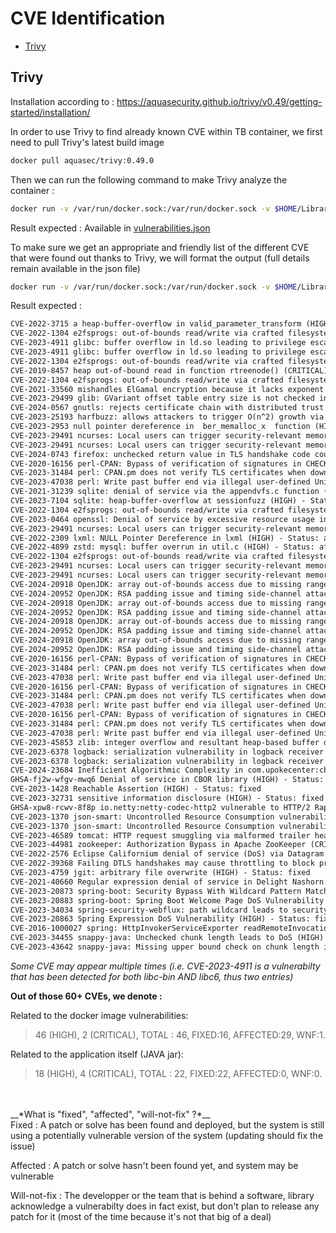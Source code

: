 # CVE Identification

- [Trivy](#trivy)


## Trivy

Installation according to :
https://aquasecurity.github.io/trivy/v0.49/getting-started/installation/

In order to use Trivy to find already known CVE within TB container, we first need to pull Trivy's latest build image

```bash
docker pull aquasec/trivy:0.49.0 
```

Then we can run the following command to make Trivy analyze the container :

```bash
docker run -v /var/run/docker.sock:/var/run/docker.sock -v $HOME/Library/Caches:/root/.cache/ aquasec/trivy:0.49.0 image thingsboard/tb-postgres --format json > rapport_vulnerabilites.json
```

Result expected : Available in [vulnerabilities.json](https://github.com/fabienzx/tb/blob/main/cve/vulnerabilities.json)

To make sure we get an appropriate and friendly list of the different CVE that were found out thanks to Trivy, we will format the output (full details remain available in the json file) 

```bash
docker run -v /var/run/docker.sock:/var/run/docker.sock -v $HOME/Library/Caches:/root/.cache/ aquasec/trivy:0.49.0 image --severity HIGH,CRITICAL thingsboard/tb-postgres --format json | jq -r '.Results[].Vulnerabilities[] | "\(.VulnerabilityID) \(.Title) (\(.Severity)) - Status: \(.Status)"' > cve-format.json
```

Result expected :

```txt
CVE-2022-3715 a heap-buffer-overflow in valid_parameter_transform (HIGH) - Status: affected
CVE-2022-1304 e2fsprogs: out-of-bounds read/write via crafted filesystem (HIGH) - Status: affected
CVE-2023-4911 glibc: buffer overflow in ld.so leading to privilege escalation (HIGH) - Status: fixed
CVE-2023-4911 glibc: buffer overflow in ld.so leading to privilege escalation (HIGH) - Status: fixed
CVE-2022-1304 e2fsprogs: out-of-bounds read/write via crafted filesystem (HIGH) - Status: affected
CVE-2019-8457 heap out-of-bound read in function rtreenode() (CRITICAL) - Status: affected
CVE-2022-1304 e2fsprogs: out-of-bounds read/write via crafted filesystem (HIGH) - Status: affected
CVE-2021-33560 mishandles ElGamal encryption because it lacks exponent blinding to address a side-channel attack against mpi_powm (HIGH) - Status: affected
CVE-2023-29499 glib: GVariant offset table entry size is not checked in is_normal() (HIGH) - Status: affected
CVE-2024-0567 gnutls: rejects certificate chain with distributed trust (HIGH) - Status: affected
CVE-2023-25193 harfbuzz: allows attackers to trigger O(n^2) growth via consecutive marks (HIGH) - Status: affected
CVE-2023-2953 null pointer dereference in  ber_memalloc_x  function (HIGH) - Status: affected
CVE-2023-29491 ncurses: Local users can trigger security-relevant memory corruption via malformed data (HIGH) - Status: fixed
CVE-2023-29491 ncurses: Local users can trigger security-relevant memory corruption via malformed data (HIGH) - Status: fixed
CVE-2024-0743 firefox: unchecked return value in TLS handshake code could have caused a potentially exploitable crash (HIGH) - Status: affected
CVE-2020-16156 perl-CPAN: Bypass of verification of signatures in CHECKSUMS files (HIGH) - Status: affected
CVE-2023-31484 perl: CPAN.pm does not verify TLS certificates when downloading distributions over HTTPS (HIGH) - Status: affected
CVE-2023-47038 perl: Write past buffer end via illegal user-defined Unicode property (HIGH) - Status: affected
CVE-2021-31239 sqlite: denial of service via the appendvfs.c function (HIGH) - Status: affected
CVE-2023-7104 sqlite: heap-buffer-overflow at sessionfuzz (HIGH) - Status: affected
CVE-2022-1304 e2fsprogs: out-of-bounds read/write via crafted filesystem (HIGH) - Status: affected
CVE-2023-0464 openssl: Denial of service by excessive resource usage in verifying X509 policy constraints (HIGH) - Status: fixed
CVE-2023-29491 ncurses: Local users can trigger security-relevant memory corruption via malformed data (HIGH) - Status: fixed
CVE-2022-2309 lxml: NULL Pointer Dereference in lxml (HIGH) - Status: affected
CVE-2022-4899 zstd: mysql: buffer overrun in util.c (HIGH) - Status: affected
CVE-2022-1304 e2fsprogs: out-of-bounds read/write via crafted filesystem (HIGH) - Status: affected
CVE-2023-29491 ncurses: Local users can trigger security-relevant memory corruption via malformed data (HIGH) - Status: fixed
CVE-2023-29491 ncurses: Local users can trigger security-relevant memory corruption via malformed data (HIGH) - Status: fixed
CVE-2024-20918 OpenJDK: array out-of-bounds access due to missing range check in C1 compiler (8314468) (HIGH) - Status: fixed
CVE-2024-20952 OpenJDK: RSA padding issue and timing side-channel attack against TLS (8317547) (HIGH) - Status: fixed
CVE-2024-20918 OpenJDK: array out-of-bounds access due to missing range check in C1 compiler (8314468) (HIGH) - Status: fixed
CVE-2024-20952 OpenJDK: RSA padding issue and timing side-channel attack against TLS (8317547) (HIGH) - Status: fixed
CVE-2024-20918 OpenJDK: array out-of-bounds access due to missing range check in C1 compiler (8314468) (HIGH) - Status: fixed
CVE-2024-20952 OpenJDK: RSA padding issue and timing side-channel attack against TLS (8317547) (HIGH) - Status: fixed
CVE-2024-20918 OpenJDK: array out-of-bounds access due to missing range check in C1 compiler (8314468) (HIGH) - Status: fixed
CVE-2024-20952 OpenJDK: RSA padding issue and timing side-channel attack against TLS (8317547) (HIGH) - Status: fixed
CVE-2020-16156 perl-CPAN: Bypass of verification of signatures in CHECKSUMS files (HIGH) - Status: affected
CVE-2023-31484 perl: CPAN.pm does not verify TLS certificates when downloading distributions over HTTPS (HIGH) - Status: affected
CVE-2023-47038 perl: Write past buffer end via illegal user-defined Unicode property (HIGH) - Status: affected
CVE-2020-16156 perl-CPAN: Bypass of verification of signatures in CHECKSUMS files (HIGH) - Status: affected
CVE-2023-31484 perl: CPAN.pm does not verify TLS certificates when downloading distributions over HTTPS (HIGH) - Status: affected
CVE-2023-47038 perl: Write past buffer end via illegal user-defined Unicode property (HIGH) - Status: affected
CVE-2020-16156 perl-CPAN: Bypass of verification of signatures in CHECKSUMS files (HIGH) - Status: affected
CVE-2023-31484 perl: CPAN.pm does not verify TLS certificates when downloading distributions over HTTPS (HIGH) - Status: affected
CVE-2023-47038 perl: Write past buffer end via illegal user-defined Unicode property (HIGH) - Status: affected
CVE-2023-45853 zlib: integer overflow and resultant heap-based buffer overflow in zipOpenNewFileInZip4_6 (CRITICAL) - Status: will_not_fix
CVE-2023-6378 logback: serialization vulnerability in logback receiver (HIGH) - Status: fixed
CVE-2023-6378 logback: serialization vulnerability in logback receiver (HIGH) - Status: fixed
CVE-2024-23684 Inefficient Algorithmic Complexity in com.upokecenter:cbor (HIGH) - Status: fixed
GHSA-fj2w-wfgv-mwq6 Denial of service in CBOR library (HIGH) - Status: fixed
CVE-2023-1428 Reachable Assertion (HIGH) - Status: fixed
CVE-2023-32731 sensitive information disclosure (HIGH) - Status: fixed
GHSA-xpw8-rcwv-8f8p io.netty:netty-codec-http2 vulnerable to HTTP/2 Rapid Reset Attack (HIGH) - Status: fixed
CVE-2023-1370 json-smart: Uncontrolled Resource Consumption vulnerability in json-smart (Resource Exhaustion) (HIGH) - Status: fixed
CVE-2023-1370 json-smart: Uncontrolled Resource Consumption vulnerability in json-smart (Resource Exhaustion) (HIGH) - Status: fixed
CVE-2023-46589 tomcat: HTTP request smuggling via malformed trailer headers (HIGH) - Status: fixed
CVE-2023-44981 zookeeper: Authorization Bypass in Apache ZooKeeper (CRITICAL) - Status: fixed
CVE-2022-2576 Eclipse Californium denial of service (DoS) via Datagram Transport Layer Security (DTLS) handshake on parameter mismatch (HIGH) - Status: fixed
CVE-2022-39368 Failing DTLS handshakes may cause throttling to block processing of records (HIGH) - Status: fixed
CVE-2023-4759 jgit: arbitrary file overwrite (HIGH) - Status: fixed
CVE-2021-40660 Regular expression denial of service in Delight Nashorn Sandbox (HIGH) - Status: fixed
CVE-2023-20873 spring-boot: Security Bypass With Wildcard Pattern Matching on Cloud Foundry (CRITICAL) - Status: fixed
CVE-2023-20883 spring-boot: Spring Boot Welcome Page DoS Vulnerability (HIGH) - Status: fixed
CVE-2023-34034 spring-security-webflux: path wildcard leads to security bypass (CRITICAL) - Status: fixed
CVE-2023-20863 Spring Expression DoS Vulnerability (HIGH) - Status: fixed
CVE-2016-1000027 spring: HttpInvokerServiceExporter readRemoteInvocation method untrusted java deserialization (CRITICAL) - Status: fixed
CVE-2023-34455 snappy-java: Unchecked chunk length leads to DoS (HIGH) - Status: fixed
CVE-2023-43642 snappy-java: Missing upper bound check on chunk length in snappy-java can lead to Denial of Service (DoS) impact (HIGH) - Status: fixed
```

*Some CVE may appear multiple times (i.e. CVE-2023-4911 is a vulnerabilty that has been detected for both libc-bin AND libc6, thus two entries)*

**Out of those 60+ CVEs, we denote :**

Related to the docker image vulnerabilities:    
>46 (HIGH), 2 (CRITICAL), TOTAL : 46, FIXED:16, AFFECTED:29, WNF:1.

Related to the application itself (JAVA jar):    
>18 (HIGH), 4 (CRITICAL), TOTAL : 22, FIXED:22, AFFECTED:0, WNF:0.

<br>
<br>
__*What is "fixed", "affected", "will-not-fix" ?*__
<br>
Fixed : A patch or solve has been found and deployed, but the system is still using a potentially vulnerable version of the system (updating should fix the issue)

Affected : A patch or solve hasn't been found yet, and system may be vulnerable

Will-not-fix : The developper or the team that is behind a software, library acknowledge a vulnerabilty does in fact exist, but don't plan to release any patch for it (most of the time because it's not that big of a deal)
